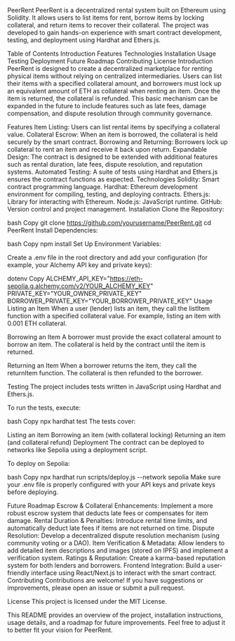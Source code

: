 PeerRent
PeerRent is a decentralized rental system built on Ethereum using Solidity. It allows users to list items for rent, borrow items by locking collateral, and return items to recover their collateral. The project was developed to gain hands-on experience with smart contract development, testing, and deployment using Hardhat and Ethers.js.

Table of Contents
Introduction
Features
Technologies
Installation
Usage
Testing
Deployment
Future Roadmap
Contributing
License
Introduction
PeerRent is designed to create a decentralized marketplace for renting physical items without relying on centralized intermediaries. Users can list their items with a specified collateral amount, and borrowers must lock up an equivalent amount of ETH as collateral when renting an item. Once the item is returned, the collateral is refunded. This basic mechanism can be expanded in the future to include features such as late fees, damage compensation, and dispute resolution through community governance.

Features
Item Listing: Users can list rental items by specifying a collateral value.
Collateral Escrow: When an item is borrowed, the collateral is held securely by the smart contract.
Borrowing and Returning: Borrowers lock up collateral to rent an item and receive it back upon return.
Expandable Design: The contract is designed to be extended with additional features such as rental duration, late fees, dispute resolution, and reputation systems.
Automated Testing: A suite of tests using Hardhat and Ethers.js ensures the contract functions as expected.
Technologies
Solidity: Smart contract programming language.
Hardhat: Ethereum development environment for compiling, testing, and deploying contracts.
Ethers.js: Library for interacting with Ethereum.
Node.js: JavaScript runtime.
GitHub: Version control and project management.
Installation
Clone the Repository:

bash
Copy
git clone https://github.com/yourusername/PeerRent.git
cd PeerRent
Install Dependencies:

bash
Copy
npm install
Set Up Environment Variables:

Create a .env file in the root directory and add your configuration (for example, your Alchemy API key and private keys):

dotenv
Copy
ALCHEMY_API_KEY="https://eth-sepolia.g.alchemy.com/v2/YOUR_ALCHEMY_KEY"
PRIVATE_KEY="YOUR_OWNER_PRIVATE_KEY"
BORROWER_PRIVATE_KEY="YOUR_BORROWER_PRIVATE_KEY"
Usage
Listing an Item
When a user (lender) lists an item, they call the listItem function with a specified collateral value. For example, listing an item with 0.001 ETH collateral.

Borrowing an Item
A borrower must provide the exact collateral amount to borrow an item. The collateral is held by the contract until the item is returned.

Returning an Item
When a borrower returns the item, they call the returnItem function. The collateral is then refunded to the borrower.

Testing
The project includes tests written in JavaScript using Hardhat and Ethers.js.

To run the tests, execute:

bash
Copy
npx hardhat test
The tests cover:

Listing an item
Borrowing an item (with collateral locking)
Returning an item (and collateral refund)
Deployment
The contract can be deployed to networks like Sepolia using a deployment script.

To deploy on Sepolia:

bash
Copy
npx hardhat run scripts/deploy.js --network sepolia
Make sure your .env file is properly configured with your API keys and private keys before deploying.

Future Roadmap
Escrow & Collateral Enhancements:
Implement a more robust escrow system that deducts late fees or compensates for item damage.
Rental Duration & Penalties:
Introduce rental time limits, and automatically deduct late fees if items are not returned on time.
Dispute Resolution:
Develop a decentralized dispute resolution mechanism (using community voting or a DAO).
Item Verification & Metadata:
Allow lenders to add detailed item descriptions and images (stored on IPFS) and implement a verification system.
Ratings & Reputation:
Create a karma-based reputation system for both lenders and borrowers.
Frontend Integration:
Build a user-friendly interface using React/Next.js to interact with the smart contract.
Contributing
Contributions are welcome! If you have suggestions or improvements, please open an issue or submit a pull request.

License
This project is licensed under the MIT License.

This README provides an overview of the project, installation instructions, usage details, and a roadmap for future improvements. Feel free to adjust it to better fit your vision for PeerRent.